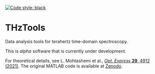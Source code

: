 [![Code style: black](https://img.shields.io/badge/code%20style-black-000000.svg)](https://github.com/psf/black)
# THzTools

Data analysis tools for terahertz time-domain spectroscopy.

This is *alpha* software that is currently under development.

For theoretical details, see L. Mohtashemi et al., 
[*Opt. Express* **29**, 4912 (2021)](https://doi.org/10.1364/OE.417724).
The original MATLAB code is available at [Zenodo](https://zenodo.org/record/4876388).